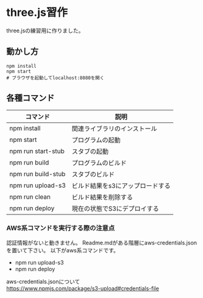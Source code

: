 # three.js習作
 
three.jsの練習用に作りました。

## 動かし方
```
npm install
npm start
# ブラウザを起動してlocalhost:8080を開く
```

## 各種コマンド

| コマンド            | 説明                          |
|--------------------|------------------------------|
| npm install        | 関連ライブラリのインストール     |
| npm start          | プログラムの起動                |
| npm run start-stub | スタブの起動                   |
| npm run build      | プログラムのビルド              |
| npm run build-stub | スタブのビルド                  |
| npm run upload-s3  | ビルド結果をs3にアップロードする  |
| npm run clean      | ビルド結果を削除する             |
| npm run deploy     | 現在の状態でS3にデプロイする      |

### AWS系コマンドを実行する際の注意点
認証情報がないと動きません。
Readme.mdがある階層にaws-credentials.jsonを置いて下さい。
以下がaws系コマンドです。

* npm run upload-s3
* npm run deploy


aws-credentials.jsonについて  
https://www.npmjs.com/package/s3-upload#credentials-file
